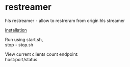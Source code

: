 # restreamer
hls restreamer - allow to restreram from origin hls streamer

[installation](./doc/installation.txt)

Run using start.sh,<br>
stop - stop.sh

View current clients count endpoint:<br> 
host:port/status
